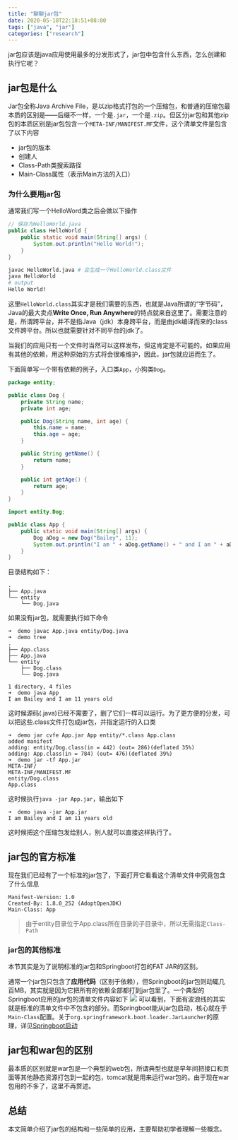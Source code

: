 ```yaml
---
title: "聊聊jar包"
date: 2020-05-18T22:18:51+08:00
tags: ["java", "jar"]
categories: ["research"]
---
```


jar包应该是java应用使用最多的分发形式了，jar包中包含什么东西，怎么创建和执行它呢？

<!--more-->

## jar包是什么

Jar包全称Java Archive File，是以zip格式打包的一个压缩包，和普通的压缩包最本质的区别是——后缀不一样，一个是`.jar`，一个是`.zip`。但区分jar包和其他zip包的本质区别是jar包包含一个`META-INF/MANIFEST.MF`文件，这个清单文件是包含了以下内容

- jar包的版本
- 创建人
- Class-Path类搜索路径
- Main-Class属性（表示Main方法的入口）

### 为什么要用jar包

通常我们写一个HelloWord类之后会做以下操作
```java
// 保存为HelloWorld.java
public class HelloWorld {
	public static void main(String[] args) {
		System.out.println("Hello World!");
	}
}
```
```bash
javac HelloWorld.java # 会生成一个HelloWorld.class文件
java HelloWorld
# output
Hello World!
```
这里`HelloWorld.class`其实才是我们需要的东西，也就是Java所谓的“字节码”，Java的最大卖点**Write Once, Run Anywhere**的特点就来自这里了。需要注意的是，所谓跨平台，并不是指Java（jdk）本身跨平台，而是由jdk编译而来的class文件跨平台。所以也就需要针对不同平台的jdk了。

当我们的应用只有一个文件时当然可以这样发布，但这肯定是不可能的。如果应用有其他的依赖，用这种原始的方式将会很难维护，因此，jar包就应运而生了。

下面简单写一个带有依赖的例子，入口类`App`，小狗类`Dog`。

```java
package entity;

public class Dog {
    private String name;
    private int age;

    public Dog(String name, int age) {
        this.name = name;
        this.age = age;
    }

    public String getName() {
        return name;
    }

    public int getAge() {
        return age;
    }
}
```

```java
import entity.Dog;

public class App {
    public static void main(String[] args) {
        Dog aDog = new Dog("Bailey", 11);
        System.out.println("I am " + aDog.getName() + " and I am " + aDog.getAge() + " years old");
    }
}
```

目录结构如下：
```
.
├── App.java
└── entity
    └── Dog.java
```

如果没有jar包，就需要执行如下命令

```
➜  demo javac App.java entity/Dog.java
➜  demo tree
.
├── App.class
├── App.java
└── entity
    ├── Dog.class
    └── Dog.java

1 directory, 4 files
➜  demo java App                      
I am Bailey and I am 11 years old
```

这时候源码(.java)已经不需要了，删了它们一样可以运行。为了更方便的分发，可以把这些.class文件打包成jar包，并指定运行的入口类

```
➜  demo jar cvfe App.jar App entity/*.class App.class
added manifest
adding: entity/Dog.class(in = 442) (out= 286)(deflated 35%)
adding: App.class(in = 784) (out= 476)(deflated 39%)
➜  demo jar -tf App.jar                              
META-INF/
META-INF/MANIFEST.MF
entity/Dog.class
App.class
```
这时候执行`java -jar App.jar`，输出如下
```
➜  demo java -jar App.jar
I am Bailey and I am 11 years old
```
这时候把这个压缩包发给别人，别人就可以直接这样执行了。

## jar包的官方标准

现在我们已经有了一个标准的jar包了，下面打开它看看这个清单文件中究竟包含了什么信息
```
Manifest-Version: 1.0
Created-By: 1.8.0_252 (AdoptOpenJDK)
Main-Class: App
```
> 由于entity目录位于App.class所在目录的子目录中，所以无需指定`Class-Path`

### jar包的其他标准

本节其实是为了说明标准的jar包和Springboot打包的FAT JAR的区别。

通常一个jar包只包含了**应用代码**（区别于依赖），但Springboot的jar包则动辄几百MB，其实就是因为它把所有的依赖全部都打到jar包里了。一个典型的Springboot应用的jar包的清单文件内容如下
![](/images/2020-05-18-23-25-37.png)
可以看到，下面有波浪线的其实就是标准的清单文件中不包含的部分。而Springboot能从jar包启动，核心就在于`Main-Class`配置。关于`org.springframework.boot.loader.JarLauncher`的原理，详见[Springboot启动](/post/springboot-chapter-01)

## jar包和war包的区别

最本质的区别就是war包是一个典型的web包，所谓典型也就是早年间把接口和页面等其他静态资源打包到一起的包，tomcat就是用来运行war包的。由于现在war包用的不多了，这里不再赘述。


## 总结

本文简单介绍了jar包的结构和一些简单的应用，主要帮助初学者理解一些概念。

